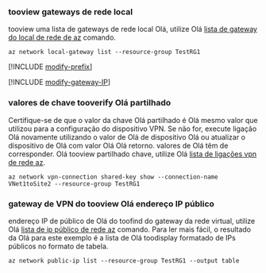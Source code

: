 ### <a name="tooview-local-network-gateways"></a>tooview gateways de rede local

tooview uma lista de gateways de rede local Olá, utilize Olá [lista de gateway do local de rede de az](https://docs.microsoft.com/cli/azure/network/local-gateway#list) comando.

```azurecli
az network local-gateway list --resource-group TestRG1
```

[!INCLUDE [modify-prefix](vpn-gateway-modify-ip-prefix-cli-include.md)]

[!INCLUDE [modify-gateway-IP](vpn-gateway-modify-lng-gateway-ip-cli-include.md)]

### <a name="tooverify-hello-shared-key-values"></a>valores de chave tooverify Olá partilhado

Certifique-se de que o valor da chave Olá partilhado é Olá mesmo valor que utilizou para a configuração do dispositivo VPN. Se não for, execute ligação Olá novamente utilizando o valor de Olá de dispositivo Olá ou atualizar o dispositivo de Olá com valor Olá Olá retorno. valores de Olá têm de corresponder. Olá tooview partilhado chave, utilize Olá [lista de ligações vpn de rede az](https://docs.microsoft.com/cli/azure/network/vpn-connection#list).

```azurecli
az network vpn-connection shared-key show --connection-name VNet1toSite2 --resource-group TestRG1
```
### <a name="tooview-hello-vpn-gateway-public-ip-address"></a>gateway de VPN do tooview Olá endereço IP público

endereço IP de público de Olá do toofind do gateway da rede virtual, utilize Olá [lista de ip público de rede az](https://docs.microsoft.com/cli/azure/network/public-ip#list) comando. Para ler mais fácil, o resultado da Olá para este exemplo é a lista de Olá toodisplay formatado de IPs públicos no formato de tabela.

```azurecli
az network public-ip list --resource-group TestRG1 --output table
```
